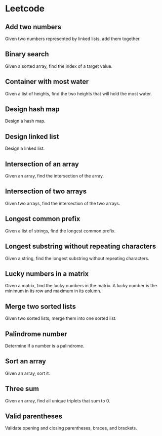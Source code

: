 # Leetcode

## Add two numbers
Given two numbers represented by linked lists, add them together.

## Binary search
Given a sorted array, find the index of a target value.

## Container with most water
Given a list of heights, find the two heights that will hold the most water.

## Design hash map
Design a hash map.

## Design linked list
Design a linked list.

## Intersection of an array
Given an array, find the intersection of the array.

## Intersection of two arrays
Given two arrays, find the intersection of the two arrays.

## Longest common prefix
Given a list of strings, find the longest common prefix.

## Longest substring without repeating characters
Given a string, find the longest substring without repeating characters.

## Lucky numbers in a matrix
Given a matrix, find the lucky numbers in the matrix.
A lucky number is the minimum in its row and maximum in its column.

## Merge two sorted lists
Given two sorted lists, merge them into one sorted list.

## Palindrome number
Determine if a number is a palindrome.

## Sort an array
Given an array, sort it.

## Three sum
Given an array, find all unique triplets that sum to 0.

## Valid parentheses
Validate opening and closing parentheses, braces, and brackets.